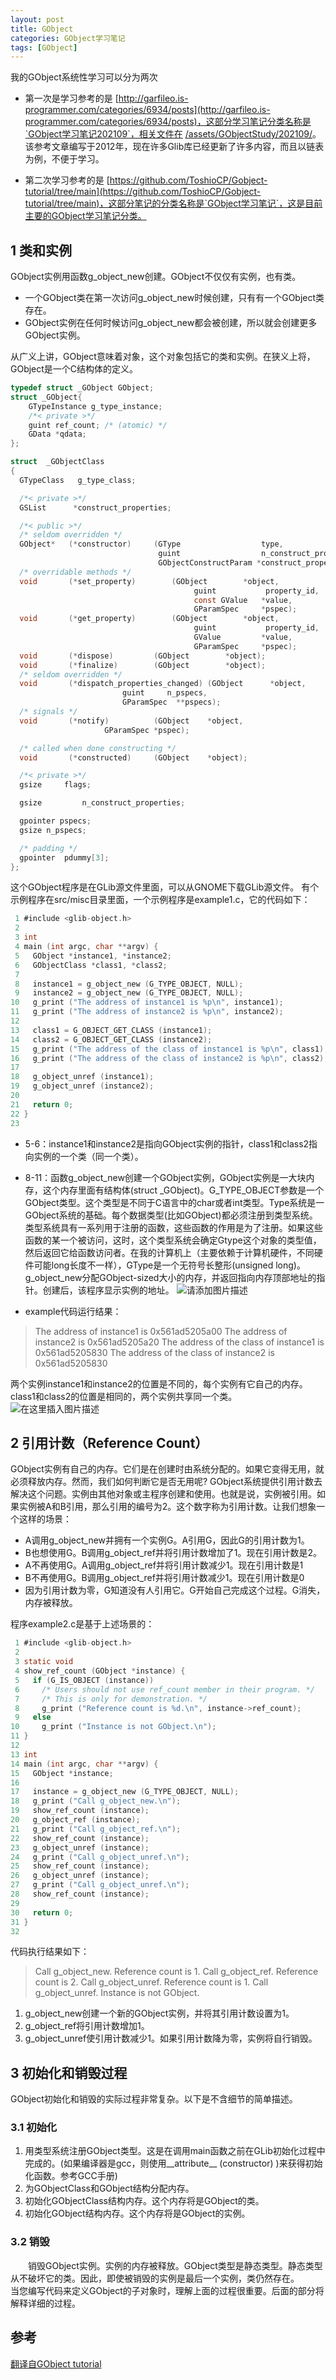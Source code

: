 ```yaml
---
layout: post
title: GObject
categories: GObject学习笔记
tags: [GObject]
---
```


我的GObject系统性学习可以分为两次

- 第一次是学习参考的是 [http://garfileo.is-programmer.com/categories/6934/posts](http://garfileo.is-programmer.com/categories/6934/posts)，这部分学习笔记分类名称是`GObject学习笔记202109`，相关文件在 [/assets/GObjectStudy/202109/](/assets/GObjectStudy/202109/)。该参考文章编写于2012年，现在许多Glib库已经更新了许多内容，而且以链表为例，不便于学习。

- 第二次学习参考的是 [https://github.com/ToshioCP/Gobject-tutorial/tree/main](https://github.com/ToshioCP/Gobject-tutorial/tree/main)，这部分笔记的分类名称是`GObject学习笔记`，这是目前主要的GObject学习笔记分类。

## 1 类和实例

GObject实例用函数g_object_new创建。GObject不仅仅有实例，也有类。

 - 一个GObject类在第一次访问g_object_new时候创建，只有有一个GObject类存在。
 - GObject实例在任何时候访问g_object_new都会被创建，所以就会创建更多GObject实例。

从广义上讲，GObject意味着对象，这个对象包括它的类和实例。在狭义上将，GObject是一个C结构体的定义。

```c
typedef struct _GObject GObject;
struct _GObject{
	GTypeInstance g_type_instance;
	/*< private >*/
	guint ref_count; /* (atomic) */
	GData *qdata;
};
```

```c
struct  _GObjectClass
{
  GTypeClass   g_type_class;

  /*< private >*/
  GSList      *construct_properties;

  /*< public >*/
  /* seldom overridden */
  GObject*   (*constructor)     (GType                  type,
                                 guint                  n_construct_properties,
                                 GObjectConstructParam *construct_properties);
  /* overridable methods */
  void       (*set_property)		(GObject        *object,
                                         guint           property_id,
                                         const GValue   *value,
                                         GParamSpec     *pspec);
  void       (*get_property)		(GObject        *object,
                                         guint           property_id,
                                         GValue         *value,
                                         GParamSpec     *pspec);
  void       (*dispose)			(GObject        *object);
  void       (*finalize)		(GObject        *object);
  /* seldom overridden */
  void       (*dispatch_properties_changed) (GObject      *object,
					     guint	   n_pspecs,
					     GParamSpec  **pspecs);
  /* signals */
  void	     (*notify)			(GObject	*object,
					 GParamSpec	*pspec);

  /* called when done constructing */
  void	     (*constructed)		(GObject	*object);

  /*< private >*/
  gsize		flags;

  gsize         n_construct_properties;

  gpointer pspecs;
  gsize n_pspecs;

  /* padding */
  gpointer	pdummy[3];
};
```
这个GObject程序是在GLib源文件里面，可以从GNOME下载GLib源文件。
有个示例程序在src/misc目录里面，一个示例程序是example1.c，它的代码如下：

```c
 1 #include <glib-object.h>
 2 
 3 int
 4 main (int argc, char **argv) {
 5   GObject *instance1, *instance2;
 6   GObjectClass *class1, *class2;
 7   
 8   instance1 = g_object_new (G_TYPE_OBJECT, NULL);
 9   instance2 = g_object_new (G_TYPE_OBJECT, NULL);
10   g_print ("The address of instance1 is %p\n", instance1);
11   g_print ("The address of instance2 is %p\n", instance2);
12 
13   class1 = G_OBJECT_GET_CLASS (instance1);
14   class2 = G_OBJECT_GET_CLASS (instance2);
15   g_print ("The address of the class of instance1 is %p\n", class1);
16   g_print ("The address of the class of instance2 is %p\n", class2);
17 
18   g_object_unref (instance1);
19   g_object_unref (instance2);
20 
21   return 0;
22 }
23 
```

 - 5-6：instance1和instance2是指向GObject实例的指针，class1和class2指向实例的一个类（同一个类）。
 - 8-11：函数g_object_new创建一个GObject实例，GObject实例是一大块内存，这个内存里面有结构体(struct _GObject)。G_TYPE_OBJECT参数是一个GObject类型。这个类型是不同于C语言中的char或者int类型。Type系统是一GObject系统的基础。每个数据类型(比如GObject)都必须注册到类型系统。类型系统具有一系列用于注册的函数，这些函数的作用是为了注册。如果这些函数的某一个被访问，这时，这个类型系统会确定Gtype这个对象的类型值，然后返回它给函数访问者。在我的计算机上（主要依赖于计算机硬件，不同硬件可能long长度不一样），GType是一个无符号长整形(unsigned long)。g_object_new分配GObject-sized大小的内存，并返回指向内存顶部地址的指针。创建后，该程序显示实例的地址。
 ![请添加图片描述](https://img-blog.csdnimg.cn/15f540f393d94266a05f169dd0132a15.png)

 - example代码运行结果：
> The address of instance1 is 0x561ad5205a00
The address of instance2 is 0x561ad5205a20
The address of the class of instance1 is 0x561ad5205830
The address of the class of instance2 is 0x561ad5205830

两个实例instance1和instance2的位置是不同的，每个实例有它自己的内存。class1和class2的位置是相同的，两个实例共享同一个类。
![在这里插入图片描述](https://img-blog.csdnimg.cn/241a6702bcdc4735b009a91fcae425bf.png)

## 2 引用计数（Reference Count）

GObject实例有自己的内存。它们是在创建时由系统分配的。如果它变得无用，就必须释放内存。然而，我们如何判断它是否无用呢? GObject系统提供引用计数去解决这个问题。实例由其他对象或主程序创建和使用。也就是说，实例被引用。如果实例被A和B引用，那么引用的编号为2。这个数字称为引用计数。让我们想象一个这样的场景：

 - A调用g_object_new并拥有一个实例G。A引用G，因此G的引用计数为1。
 - B也想使用G。B调用g_object_ref并将引用计数增加了1。现在引用计数是2。
 - A不再使用G。A调用g_object_ref并将引用计数减少1。现在引用计数是1
 - B不再使用G。B调用g_object_ref并将引用计数减少1。现在引用计数是0
 - 因为引用计数为零，G知道没有人引用它。G开始自己完成这个过程。G消失，内存被释放。
 
 程序example2.c是基于上述场景的：
 

```c
 1 #include <glib-object.h>
 2 
 3 static void
 4 show_ref_count (GObject *instance) {
 5   if (G_IS_OBJECT (instance))
 6     /* Users should not use ref_count member in their program. */
 7     /* This is only for demonstration. */
 8     g_print ("Reference count is %d.\n", instance->ref_count);
 9   else
10     g_print ("Instance is not GObject.\n");
11 }
12 
13 int
14 main (int argc, char **argv) {
15   GObject *instance;
16   
17   instance = g_object_new (G_TYPE_OBJECT, NULL);
18   g_print ("Call g_object_new.\n");
19   show_ref_count (instance);
20   g_object_ref (instance);
21   g_print ("Call g_object_ref.\n");
22   show_ref_count (instance);
23   g_object_unref (instance);
24   g_print ("Call g_object_unref.\n");
25   show_ref_count (instance);
26   g_object_unref (instance);
27   g_print ("Call g_object_unref.\n");
28   show_ref_count (instance);
29   
30   return 0;
31 }
32 
```
代码执行结果如下：
> Call g_object_new.
Reference count is 1.
Call g_object_ref.
Reference count is 2.
Call g_object_unref.
Reference count is 1.
Call g_object_unref.
Instance is not GObject.

 1. g_object_new创建一个新的GObject实例，并将其引用计数设置为1。
 2. g_object_ref将引用计数增加1。
 3. g_object_unref使引用计数减少1。如果引用计数降为零，实例将自行销毁。
 
## 3 初始化和销毁过程 
 
 GObject初始化和销毁的实际过程非常复杂。以下是不含细节的简单描述。
 
### 3.1 初始化
 
 1. 用类型系统注册GObject类型。这是在调用main函数之前在GLib初始化过程中完成的。(如果编译器是gcc，则使用__attribute__ (constructor) )来获得初始化函数。参考GCC手册)
 2. 为GObjectClass和GObject结构分配内存。
 3. 初始化GObjectClass结构内存。这个内存将是GObject的类。
 4. 初始化GObject结构内存。这个内存将是GObject的实例。
 
### 3.2 销毁
 
 &emsp;&emsp;销毁GObject实例。实例的内存被释放。GObject类型是静态类型。静态类型从不破坏它的类。因此，即使被销毁的实例是最后一个实例，类仍然存在。
 &emsp;&emsp;当您编写代码来定义GObject的子对象时，理解上面的过程很重要。后面的部分将解释详细的过程。

## 参考
 
 [翻译自GObject tutorial](https://github.com/ToshioCP/Gobject-tutorial/blob/main/gfm/sec2.md)